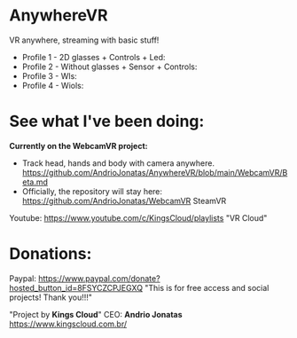 # AnywhereVR
VR anywhere, streaming with basic stuff!

- Profile 1 - 2D glasses + Controls + Led:
- Profile 2 - Without glasses + Sensor + Controls:
- Profile 3 - Wls:
- Profile 4 - Wiols:

# See what I've been doing:
**Currently on the WebcamVR project:**
- Track head, hands and body with camera anywhere.
https://github.com/AndrioJonatas/AnywhereVR/blob/main/WebcamVR/Beta.md 
- Officially, the repository will stay here: https://github.com/AndrioJonatas/WebcamVR SteamVR

Youtube: https://www.youtube.com/c/KingsCloud/playlists "VR Cloud"

# Donations:
Paypal: https://www.paypal.com/donate?hosted_button_id=8FSYCZCPJEGXQ "This is for free access and social projects! Thank you!!!"

"Project by **Kings Cloud**"
CEO: **Andrio Jonatas**
https://www.kingscloud.com.br/

